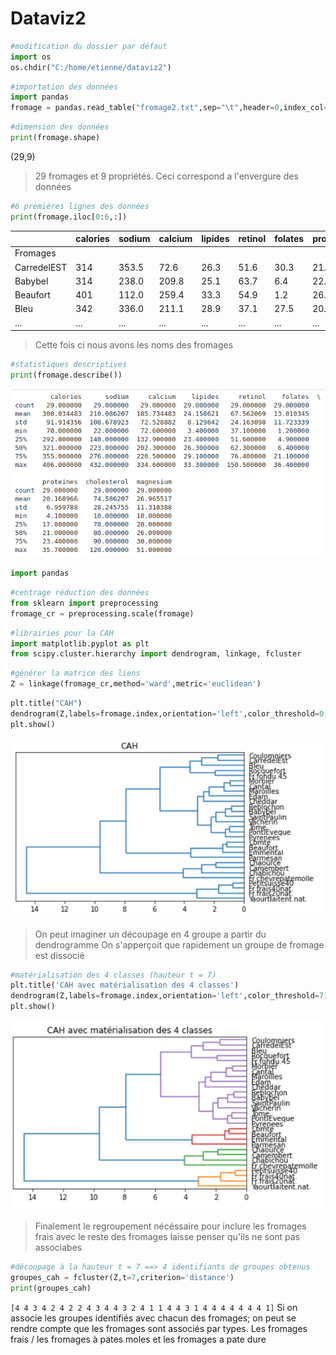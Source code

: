 # Dataviz2

```python
#modification du dossier par défaut
import os
os.chdir("C:/home/etienne/dataviz2")
```

```python
#importation des données
import pandas
fromage = pandas.read_table("fromage2.txt",sep="\t",header=0,index_col=0)
```
```python
#dimension des données
print(fromage.shape)
```
(29,9)
> 29 fromages et 9 propriétés. Ceci correspond a l'envergure des données
```python
#6 premières lignes des données
print(fromage.iloc[0:6,:])
```
|             | calories | sodium | calcium | lipides | retinol | folates | proteines |     |     |
|-------------|----------|--------|---------|---------|---------|---------|-----------|-----|-----|
| Fromages    |          |        |         |         |         |         |           |     |     |
| CarredelEST | 314      | 353.5  | 72.6    | 26.3    | 51.6    | 30.3    | 21.0      | 70  | 20  |
| Babybel     | 314      | 238.0  | 209.8   | 25.1    | 63.7    | 6.4     | 22.6      | 70  | 27  |
| Beaufort    | 401      | 112.0  | 259.4   | 33.3    | 54.9    | 1.2     | 26.6      | 120 | 41  |
| Bleu        | 342      | 336.0  | 211.1   | 28.9    | 37.1    | 27.5    | 20.2      | 60  | 20  |
| ...         | ...      | ...    | ...     | ...     | ...     | ...     | ...       | ... | ... |
>Cette fois ci nous avons les noms des fromages
```python
#statistiques descriptives
print(fromage.describe())
```
![](https://github.com/EPradillon/Dataviz2/blob/main/describe.png)
```python
import pandas
```
```python
#centrage réduction des données
from sklearn import preprocessing
fromage_cr = preprocessing.scale(fromage)
```
```python
#librairies pour la CAH
import matplotlib.pyplot as plt
from scipy.cluster.hierarchy import dendrogram, linkage, fcluster
```
```python
#générer la matrice des liens
Z = linkage(fromage_cr,method='ward',metric='euclidean')
```
```python
plt.title("CAH")
dendrogram(Z,labels=fromage.index,orientation='left',color_threshold=0)
plt.show()
```
![](https://github.com/EPradillon/Dataviz2/blob/main/nocolor.png)
> On peut imaginer un découpage en 4 groupe a partir du dendrogramme
> On s'apperçoit que rapidement un groupe de fromage est dissocié
```python
#matérialisation des 4 classes (hauteur t = 7)
plt.title('CAH avec matérialisation des 4 classes')
dendrogram(Z,labels=fromage.index,orientation='left',color_threshold=7)
plt.show()
```
![](https://github.com/EPradillon/Dataviz2/blob/main/color.png)
> Finalement le regroupement nécéssaire pour inclure les fromages frais avec le reste des fromages laisse penser qu'ils ne sont pas associabes
```python
#découpage à la hauteur t = 7 ==> 4 identifiants de groupes obtenus
groupes_cah = fcluster(Z,t=7,criterion='distance')
print(groupes_cah)
```
`[4 4 3 4 2 4 2 2 4 3 4 4 3 2 4 1 1 4 4 3 1 4 4 4 4 4 4 4 1]`
Si on associe les groupes identifiés avec chacun des fromages; on peut se rendre compte que les fromages sont associés par types. Les fromages frais / les fromages à pates moles et les fromages a pate dure
